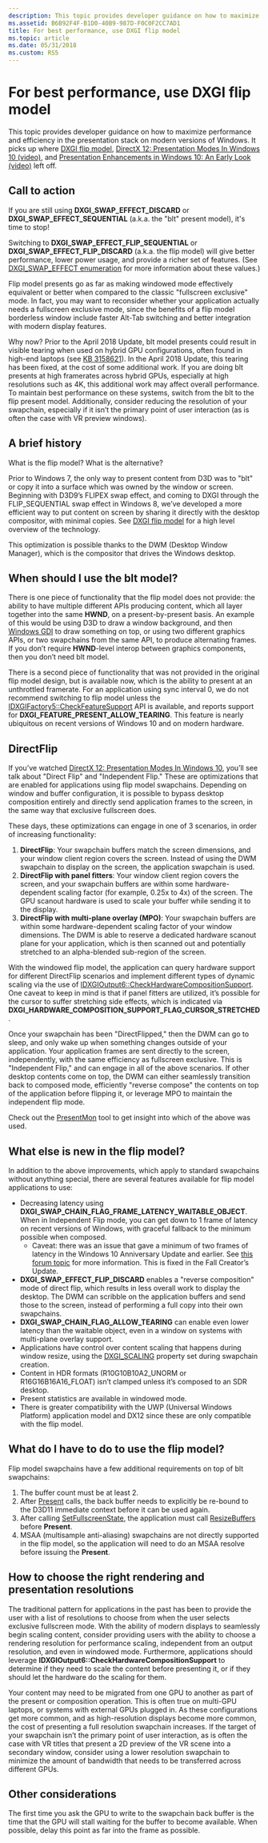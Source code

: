 ```yaml
---
description: This topic provides developer guidance on how to maximize performance and efficiency in the presentation stack on modern versions of Windows.
ms.assetid: B6B92F4F-B1D0-40B9-987D-F0C0F2CC7AD1
title: For best performance, use DXGI flip model
ms.topic: article
ms.date: 05/31/2018
ms.custom: RS5
---
```


# For best performance, use DXGI flip model

This topic provides developer guidance on how to maximize performance and efficiency in the presentation stack on modern versions of Windows. It picks up where [DXGI flip model](dxgi-flip-model.md), [DirectX 12: Presentation Modes In Windows 10 (video)](https://www.youtube.com/watch?v=E3wTajGZOsA), and [Presentation Enhancements in Windows 10: An Early Look (video)](https://www.youtube.com/watch?v=nUZVV_mssWQ) left off.

## Call to action

If you are still using **DXGI\_SWAP\_EFFECT\_DISCARD** or **DXGI\_SWAP\_EFFECT\_SEQUENTIAL** (a.k.a. the "blt" present model), it's time to stop!

Switching to **DXGI\_SWAP\_EFFECT\_FLIP\_SEQUENTIAL** or **DXGI\_SWAP\_EFFECT\_FLIP\_DISCARD** (a.k.a. the flip model) will give better performance, lower power usage, and provide a richer set of features. (See [DXGI\_SWAP\_EFFECT enumeration](/windows/desktop/api/DXGI/ne-dxgi-dxgi_swap_effect) for more information about these values.)

Flip model presents go as far as making windowed mode effectively equivalent or better when compared to the classic "fullscreen exclusive" mode. In fact, you may want to reconsider whether your application actually needs a fullscreen exclusive mode, since the benefits of a flip model borderless window include faster Alt-Tab switching and better integration with modern display features.

Why now? Prior to the April 2018 Update, blt model presents could result in visible tearing when used on hybrid GPU configurations, often found in high-end laptops (see [KB 3158621](https://support.microsoft.com/help/3158621/hybrid-graphics-and-vsync-results-in-graphic-tearing-in-some-games-and)). In the April 2018 Update, this tearing has been fixed, at the cost of some additional work. If you are doing blt presents at high framerates across hybrid GPUs, especially at high resolutions such as 4K, this additional work may affect overall performance. To maintain best performance on these systems, switch from the blt to the flip present model. Additionally, consider reducing the resolution of your swapchain, especially if it isn’t the primary point of user interaction (as is often the case with VR preview windows).

## A brief history

What is the flip model? What is the alternative?

Prior to Windows 7, the only way to present content from D3D was to "blt" or copy it into a surface which was owned by the window or screen. Beginning with D3D9’s FLIPEX swap effect, and coming to DXGI through the FLIP\_SEQUENTIAL swap effect in Windows 8, we’ve developed a more efficient way to put content on screen by sharing it directly with the desktop compositor, with minimal copies. See [DXGI flip model](dxgi-flip-model.md) for a high level overview of the technology.

This optimization is possible thanks to the DWM (Desktop Window Manager), which is the compositor that drives the Windows desktop.

## When should I use the blt model?

There is one piece of functionality that the flip model does not provide: the ability to have multiple different APIs producing content, which all layer together into the same **HWND**, on a present-by-present basis. An example of this would be using D3D to draw a window background, and then [Windows GDI](/windows/desktop/gdi/windows-gdi) to draw something on top, or using two different graphics APIs, or two swapchains from the same API, to produce alternating frames. If you don’t require **HWND**-level interop between graphics components, then you don’t need blt model.

There is a second piece of functionality that was not provided in the original flip model design, but is available now, which is the ability to present at an unthrottled framerate. For an application using sync interval 0, we do not recommend switching to flip model unless the [IDXGIFactory5::CheckFeatureSupport](/windows/desktop/api/DXGI1_5/nf-dxgi1_5-idxgifactory5-checkfeaturesupport) API is available, and reports support for **DXGI\_FEATURE\_PRESENT\_ALLOW\_TEARING**. This feature is nearly ubiquitous on recent versions of Windows 10 and on modern hardware.

## DirectFlip

If you’ve watched [DirectX 12: Presentation Modes In Windows 10](https://www.youtube.com/watch?v=E3wTajGZOsA), you’ll see talk about "Direct Flip" and "Independent Flip." These are optimizations that are enabled for applications using flip model swapchains. Depending on window and buffer configuration, it is possible to bypass desktop composition entirely and directly send application frames to the screen, in the same way that exclusive fullscreen does.

These days, these optimizations can engage in one of 3 scenarios, in order of increasing functionality:

1.  **DirectFlip**: Your swapchain buffers match the screen dimensions, and your window client region covers the screen. Instead of using the DWM swapchain to display on the screen, the application swapchain is used.
2.  **DirectFlip with panel fitters**: Your window client region covers the screen, and your swapchain buffers are within some hardware-dependent scaling factor (for example, 0.25x to 4x) of the screen. The GPU scanout hardware is used to scale your buffer while sending it to the display.
3.  **DirectFlip with multi-plane overlay (MPO)**: Your swapchain buffers are within some hardware-dependent scaling factor of your window dimensions. The DWM is able to reserve a dedicated hardware scanout plane for your application, which is then scanned out and potentially stretched to an alpha-blended sub-region of the screen.

With the windowed flip model, the application can query hardware support for different DirectFlip scenarios and implement different types of dynamic scaling via the use of [IDXGIOutput6::CheckHardwareCompositionSupport](/windows/desktop/api/DXGI1_6/nf-dxgi1_6-idxgioutput6-checkhardwarecompositionsupport). One caveat to keep in mind is that if panel fitters are utilized, it’s possible for the cursor to suffer stretching side effects, which is indicated via **DXGI\_HARDWARE\_COMPOSITION\_SUPPORT\_FLAG\_CURSOR\_STRETCHED**.

Once your swapchain has been "DirectFlipped," then the DWM can go to sleep, and only wake up when something changes outside of your application. Your application frames are sent directly to the screen, independently, with the same efficiency as fullscreen exclusive. This is "Independent Flip," and can engage in all of the above scenarios. If other desktop contents come on top, the DWM can either seamlessly transition back to composed mode, efficiently "reverse compose" the contents on top of the application before flipping it, or leverage MPO to maintain the independent flip mode.

Check out the [PresentMon](https://github.com/GameTechDev/PresentMon) tool to get insight into which of the above was used.

## What else is new in the flip model?

In addition to the above improvements, which apply to standard swapchains without anything special, there are several features available for flip model applications to use:

-   Decreasing latency using **DXGI\_SWAP\_CHAIN\_FLAG\_FRAME\_LATENCY\_WAITABLE\_OBJECT**. When in Independent Flip mode, you can get down to 1 frame of latency on recent versions of Windows, with graceful fallback to the minimum possible when composed.
    -   Caveat: there was an issue that gave a minimum of two frames of latency in the Windows 10 Anniversary Update and earlier. See [this forum topic](https://www.gamedev.net/forums/topic/686507-windows-10-dx12-low-latency-tearing-free-rendering/) for more information. This is fixed in the Fall Creator’s Update.
-   **DXGI\_SWAP\_EFFECT\_FLIP\_DISCARD** enables a "reverse composition" mode of direct flip, which results in less overall work to display the desktop. The DWM can scribble on the application buffers and send those to the screen, instead of performing a full copy into their own swapchains.
-   **DXGI\_SWAP\_CHAIN\_FLAG\_ALLOW\_TEARING** can enable even lower latency than the waitable object, even in a window on systems with multi-plane overlay support.
-   Applications have control over content scaling that happens during window resize, using the [DXGI\_SCALING](/windows/desktop/api/DXGI1_2/ne-dxgi1_2-dxgi_scaling) property set during swapchain creation.
-   Content in HDR formats (R10G10B10A2\_UNORM or R16G16B16A16\_FLOAT) isn’t clamped unless it’s composed to an SDR desktop.
-   Present statistics are available in windowed mode.
-   There is greater compatibility with the UWP (Universal Windows Platform) application model and DX12 since these are only compatible with the flip model.

## What do I have to do to use the flip model?

Flip model swapchains have a few additional requirements on top of blt swapchains:

1.  The buffer count must be at least 2.
2.  After [Present](/windows/desktop/api/DXGI/nf-dxgi-idxgiswapchain-present) calls, the back buffer needs to explicitly be re-bound to the D3D11 immediate context before it can be used again.
3.  After calling [SetFullscreenState](/windows/desktop/api/DXGI/nf-dxgi-idxgiswapchain-setfullscreenstate), the application must call [ResizeBuffers](/windows/desktop/api/DXGI/nf-dxgi-idxgiswapchain-resizebuffers) before **Present**.
4.  MSAA (multisample anti-aliasing) swapchains are not directly supported in the flip model, so the application will need to do an MSAA resolve before issuing the **Present**.

## How to choose the right rendering and presentation resolutions

The traditional pattern for applications in the past has been to provide the user with a list of resolutions to choose from when the user selects exclusive fullscreen mode. With the ability of modern displays to seamlessly begin scaling content, consider providing users with the ability to choose a rendering resolution for performance scaling, independent from an output resolution, and even in windowed mode. Furthermore, applications should leverage **IDXGIOutput6::CheckHardwareCompositionSupport** to determine if they need to scale the content before presenting it, or if they should let the hardware do the scaling for them.

Your content may need to be migrated from one GPU to another as part of the present or composition operation. This is often true on multi-GPU laptops, or systems with external GPUs plugged in. As these configurations get more common, and as high-resolution displays become more common, the cost of presenting a full resolution swapchain increases. If the target of your swapchain isn’t the primary point of user interaction, as is often the case with VR titles that present a 2D preview of the VR scene into a secondary window, consider using a lower resolution swapchain to minimize the amount of bandwidth that needs to be transferred across different GPUs.

## Other considerations

The first time you ask the GPU to write to the swapchain back buffer is the time that the GPU will stall waiting for the buffer to become available. When possible, delay this point as far into the frame as possible.

 

 
